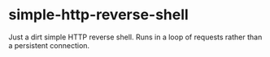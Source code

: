 # simple-http-reverse-shell
Just a dirt simple HTTP reverse shell. Runs in a loop of requests rather than a persistent connection.

